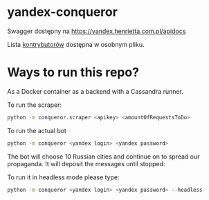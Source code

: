 yandex-conqueror
================

Swagger dostępny na https://yandex.henrietta.com.pl/apidocs

Lista [kontrybutorów](CONTRIBUTORS.md) dostępna w osobnym pliku.

Ways to run this repo?
======================

As a Docker container as a backend with a Cassandra runner.

To run the scraper:

```bash
python -m conqueror.scraper <apikey> <amountOfRequestsToDo>
```

To run the actual bot

```bash
python -m conqueror <yandex login> <yandex password>
```

The bot will choose 10 Russian cities and continue on to spread our propaganda. It will deposit the messages until
stopped:

To run it in headless mode please type:

```bash
python -m conqueror <yandex login> <yandex password> --headless
```
